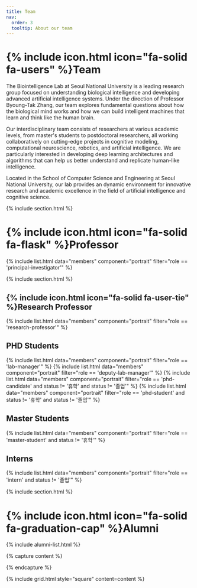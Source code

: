 ```yaml
---
title: Team
nav:
  order: 3
  tooltip: About our team
---
```


# {% include icon.html icon="fa-solid fa-users" %}Team

The Biointelligence Lab at Seoul National University is a leading research group focused on understanding biological intelligence and developing advanced artificial intelligence systems. Under the direction of Professor Byoung-Tak Zhang, our team explores fundamental questions about how the biological mind works and how we can build intelligent machines that learn and think like the human brain.

Our interdisciplinary team consists of researchers at various academic levels, from master's students to postdoctoral researchers, all working collaboratively on cutting-edge projects in cognitive modeling, computational neuroscience, robotics, and artificial intelligence. We are particularly interested in developing deep learning architectures and algorithms that can help us better understand and replicate human-like intelligence.

Located in the School of Computer Science and Engineering at Seoul National University, our lab provides an dynamic environment for innovative research and academic excellence in the field of artificial intelligence and cognitive science.

{% include section.html %}

# {% include icon.html icon="fa-solid fa-flask" %}Professor
{% include list.html data="members" component="portrait" filter="role == 'principal-investigator'" %}

{% include section.html %}
## {% include icon.html icon="fa-solid fa-user-tie" %}Research Professor
{% include list.html data="members" component="portrait" filter="role == 'research-professor'" %}

## PHD Students
{% include list.html data="members" component="portrait" filter="role == 'lab-manager'" %}
{% include list.html data="members" component="portrait" filter="role == 'deputy-lab-manager'" %}
{% include list.html data="members" component="portrait" filter="role == 'phd-candidate' and status != '휴학' and status != '졸업'" %}
{% include list.html data="members" component="portrait" filter="role == 'phd-student' and status != '휴학' and status != '졸업'" %}

## Master Students
{% include list.html data="members" component="portrait" filter="role == 'master-student' and status != '휴학'" %}

## Interns
{% include list.html data="members" component="portrait" filter="role == 'intern' and status != '졸업'" %}

{% include section.html %}

# {% include icon.html icon="fa-solid fa-graduation-cap" %}Alumni


{% include alumni-list.html %}


<!-- ## Undergraduate Students
{% include list.html data="members" component="portrait" filter="role == 'undergrad'" %} -->

<!-- {% include list.html data="members" component="portrait" filter="role == 'phd'" %} -->
<!-- {% include list.html data="members" component="portrait" filter="role == 'master'" %} -->


{% capture content %}

{% endcapture %}

{% include grid.html style="square" content=content %}
